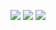 ![](https://cdn.jsdelivr.net/gh/Pi3-l22/Stardew_Valley_Image/character/28.png)
![](https://cdn.jsdelivr.net/gh/Pi3-l22/Stardew_Valley_Image/character/28-1.png)
![](https://cdn.jsdelivr.net/gh/Pi3-l22/Stardew_Valley_Image/character/28-2.png)